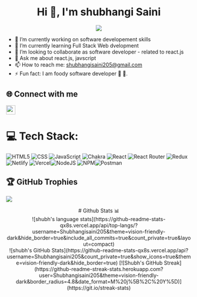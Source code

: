 <h1 align="center">Hi 👋, I'm shubhangi Saini</h1>

<div align="center">
 <img src="https://readme-typing-svg.herokuapp.com?font=Crimson+Text&pause=1000&color=29F742&background=9FFF3A00&center=true&vCenter=true&width=435&lines=FULL+STACK+WEB+DEVELOPER;MERN+DEVELOPER;QUICK+LEARNER"/>
 </div>


 - 🔭 I’m currently working on software developement skills
- 🌱 I’m currently learning Full Stack Web dvelopment
- 👯 I’m looking to collaborate as software developer - related to react.js
- 💬 Ask me about react.js, javscript
- 📫 How to reach me: shubhangisaini205@gmail.com
- ⚡ Fun fact: I am foody software developer 🍕 🍔.
 
 
 
 ## 🌐 Connect with me 
<a href="https://www.linkedin.com/in/shubhangi-saini/">
<img height="25" src="https://img.shields.io/badge/LinkedIn-0077B5?style=for-the-badge&logo=linkedin&logoColor=white">
</a> 
 
 # 💻 Tech Stack:
![HTML5](https://img.shields.io/badge/html5-%23E34F26.svg?style=for-the-badge&logo=html5&logoColor=white) ![CSS](https://img.shields.io/badge/css3-%231572B6.svg?style=for-the-badge&logo=css3&logoColor=white)  ![JavaScript](https://img.shields.io/badge/javascript-%23323330.svg?style=for-the-badge&logo=javascript&logoColor=%23F7DF1E) ![Chakra](https://img.shields.io/badge/chakra-%234ED1C5.svg?style=for-the-badge&logo=chakraui&logoColor=white)  ![React](https://img.shields.io/badge/react-%2320232a.svg?style=for-the-badge&logo=react&logoColor=%2361DAFB) ![React Router](https://img.shields.io/badge/React_Router-CA4245?style=for-the-badge&logo=react-router&logoColor=white) ![Redux](https://img.shields.io/badge/redux-%23593d88.svg?style=for-the-badge&logo=redux&logoColor=white)  ![Netlify](https://img.shields.io/badge/netlify-%23000000.svg?style=for-the-badge&logo=netlify&logoColor=#00C7B7) ![Vercel](https://img.shields.io/badge/vercel-%23000000.svg?style=for-the-badge&logo=vercel&logoColor=white)![NodeJS](https://img.shields.io/badge/node.js-6DA55F?style=for-the-badge&logo=node.js&logoColor=white) ![NPM](https://img.shields.io/badge/NPM-%23000000.svg?style=for-the-badge&logo=npm&logoColor=white)![Postman](https://img.shields.io/badge/Postman-FF6C37?style=for-the-badge&logo=postman&logoColor=white) 




## 🏆 GitHub Trophies
![](https://github-profile-trophy.vercel.app/?username=Shubhangisaini205&theme=radical&no-frame=false&no-bg=true&margin-w=4)


<div align="center">
# Github Stats 📊
  <br />
![shubh's language stats](https://github-readme-stats-qx8s.vercel.app/api/top-langs/?username=Shubhangisaini205&theme=vision-friendly-dark&hide_border=true&include_all_commits=true&count_private=true&layout=compact)
  <br/>
![shubh's GitHub Stats](https://github-readme-stats-qx8s.vercel.app/api?username=Shubhangisaini205&count_private=true&show_icons=true&theme=vision-friendly-dark&hide_border=true)
 [![Shubh's GitHub Streak](https://github-readme-streak-stats.herokuapp.com?user=Shubhangisaini205&theme=vision-friendly-dark&border_radius=4.8&date_format=M%20j%5B%2C%20Y%5D)](https://git.io/streak-stats)
<br/>


<br/>

</div>
